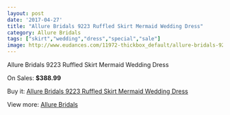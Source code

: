 ```yaml
---
layout: post
date: '2017-04-27'
title: "Allure Bridals 9223 Ruffled Skirt Mermaid Wedding Dress"
category: Allure Bridals
tags: ["skirt","wedding","dress","special","sale"]
image: http://www.eudances.com/11972-thickbox_default/allure-bridals-9223-ruffled-skirt-mermaid-wedding-dress.jpg
---
```

Allure Bridals 9223 Ruffled Skirt Mermaid Wedding Dress

On Sales: **$388.99**
<a href="https://www.eudances.com/en/allure-bridals/3748-allure-bridals-9223-ruffled-skirt-mermaid-wedding-dress.html"><amp-img layout="responsive" width="600" height="600" src="//www.eudances.com/11972-thickbox_default/allure-bridals-9223-ruffled-skirt-mermaid-wedding-dress.jpg" alt="Allure Bridals 9223 Ruffled Skirt Mermaid Wedding Dress 0" /></a>
<a href="https://www.eudances.com/en/allure-bridals/3748-allure-bridals-9223-ruffled-skirt-mermaid-wedding-dress.html"><amp-img layout="responsive" width="600" height="600" src="//www.eudances.com/11976-thickbox_default/allure-bridals-9223-ruffled-skirt-mermaid-wedding-dress.jpg" alt="Allure Bridals 9223 Ruffled Skirt Mermaid Wedding Dress 1" /></a>
<a href="https://www.eudances.com/en/allure-bridals/3748-allure-bridals-9223-ruffled-skirt-mermaid-wedding-dress.html"><amp-img layout="responsive" width="600" height="600" src="//www.eudances.com/11975-thickbox_default/allure-bridals-9223-ruffled-skirt-mermaid-wedding-dress.jpg" alt="Allure Bridals 9223 Ruffled Skirt Mermaid Wedding Dress 2" /></a>
<a href="https://www.eudances.com/en/allure-bridals/3748-allure-bridals-9223-ruffled-skirt-mermaid-wedding-dress.html"><amp-img layout="responsive" width="600" height="600" src="//www.eudances.com/11974-thickbox_default/allure-bridals-9223-ruffled-skirt-mermaid-wedding-dress.jpg" alt="Allure Bridals 9223 Ruffled Skirt Mermaid Wedding Dress 3" /></a>
<a href="https://www.eudances.com/en/allure-bridals/3748-allure-bridals-9223-ruffled-skirt-mermaid-wedding-dress.html"><amp-img layout="responsive" width="600" height="600" src="//www.eudances.com/11973-thickbox_default/allure-bridals-9223-ruffled-skirt-mermaid-wedding-dress.jpg" alt="Allure Bridals 9223 Ruffled Skirt Mermaid Wedding Dress 4" /></a>

Buy it: [Allure Bridals 9223 Ruffled Skirt Mermaid Wedding Dress](https://www.eudances.com/en/allure-bridals/3748-allure-bridals-9223-ruffled-skirt-mermaid-wedding-dress.html "Allure Bridals 9223 Ruffled Skirt Mermaid Wedding Dress")

View more: [Allure Bridals](https://www.eudances.com/en/2-allure-bridals "Allure Bridals")
